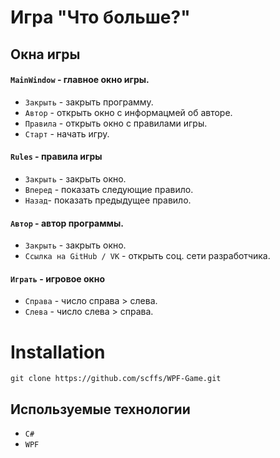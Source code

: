# Игра "Что больше?"
## Окна игры
#### `MainWindow` - главное окно игры.
- `Закрыть` - закрыть программу.
- `Автор` - открыть окно с информацмей об авторе.
- `Правила` - открыть окно с правилами игры.
- `Старт` - начать игру.
#### `Rules` - правила игры
- `Закрыть` - закрыть окно.
- `Вперед` - показать следующие правило.
- `Назад`- показать предыдущее правило.
#### `Автор` - автор программы.
- `Закрыть` - закрыть окно.
- `Ссылка на GitHub / VK` - открыть соц. сети разработчика. 
#### `Играть` - игровое окно
- `Справа` - число справа > слева.
- `Слева` - число слева > справа.
# Installation
```
git clone https://github.com/scffs/WPF-Game.git
```
## Используемые технологии
- `C#`
- `WPF`
